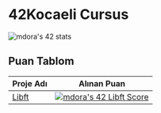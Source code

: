 # 42Kocaeli Cursus
![mdora's 42 stats](https://badge42.vercel.app/api/v2/cl9e55uv500160gmf2vacqz6f/stats?cursusId=21&coalitionId=232)

## Puan Tablom
| Proje Adı  | Alınan Puan  |   
|---|---|
| [Libft](https://github.com/akifdora/42kocaeli_cursus/tree/main/Libft)   | [![mdora's 42 Libft Score](https://badge42.vercel.app/api/v2/cl9e55uv500160gmf2vacqz6f/project/2905604)](https://github.com/akifdora/42kocaeli_cursus/tree/main/Libft)  | 
